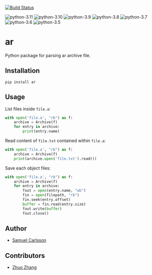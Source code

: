 [![Build Status](https://travis-ci.com/vidstige/ar.svg?branch=master)](https://travis-ci.com/vidstige/ar)

![python-3.11](https://img.shields.io/badge/python-3.11-success)
![python-3.10](https://img.shields.io/badge/python-3.10-success)
![python-3.9](https://img.shields.io/badge/python-3.9-success)
![python-3.8](https://img.shields.io/badge/python-3.8-success)
![python-3.7](https://img.shields.io/badge/python-3.7-success)
![python-3.6](https://img.shields.io/badge/python-3.6-success)
![python-3.5](https://img.shields.io/badge/python-3.5-success)

# ar
Python package for parsing ar archive file. 

## Installation
`pip install ar`

## Usage
List files inside `file.a`:

```python
with open('file.a', "rb") as f:
    archive = Archive(f)
    for entry in archive:
        print(entry.name)
```

Read content of `file.txt` contained within `file.a`:

```python
with open('file.a', "rb") as f:
    archive = Archive(f)
    print(archive.open('file.txt').read())
```

Save each object files:

```python
with open('file.a', "rb") as f:
    archive = Archive(f)
    for entry in archive:
        fout = open(entry.name, "wb")
        fin = open(filepath, "rb")
        fin.seek(entry.offset)
        buffer = fin.read(entry.size)
        fout.write(buffer)
        fout.close()
```

## Author
- [Samuel Carlsson](https://github.com/vidstige)

## Contributors
- [Zhuo Zhang](https://github.com/zchrissirhcz)
